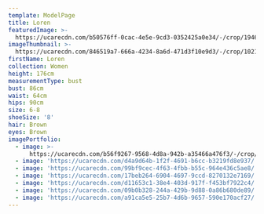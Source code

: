 ```yaml
---
template: ModelPage
title: Loren
featuredImage: >-
  https://ucarecdn.com/b50576ff-0cac-4e5e-9cd3-0352425a0e34/-/crop/1946x1114/0,0/-/preview/
imageThumbnail: >-
  https://ucarecdn.com/846519a7-666a-4234-8a6d-471d3f10e9d3/-/crop/1021x1333/223,135/-/preview/
firstName: Loren
collection: Women
height: 176cm
measurementType: bust
bust: 86cm
waist: 64cm
hips: 90cm
size: 6-8
shoeSize: '8'
hair: Brown
eyes: Brown
imagePortfolio:
  - image: >-
      https://ucarecdn.com/b56f9267-9568-4d8a-942b-a35466a476f3/-/crop/1820x1523/0,0/-/preview/
  - image: 'https://ucarecdn.com/d4a9d64b-1f2f-4691-b6cc-b3219fd8e937/'
  - image: 'https://ucarecdn.com/99bf9cec-4f63-4fbb-b55c-964e436c5ae8/'
  - image: 'https://ucarecdn.com/17beb264-6904-4697-9ccd-8270132e7169/'
  - image: 'https://ucarecdn.com/d11653c1-38e4-403d-917f-f453bf7922c4/'
  - image: 'https://ucarecdn.com/09b0b328-244a-429b-9d88-0a86b680de89/'
  - image: 'https://ucarecdn.com/a91ca5e5-25b7-4d6b-9657-590e170acf27/'
---
```


